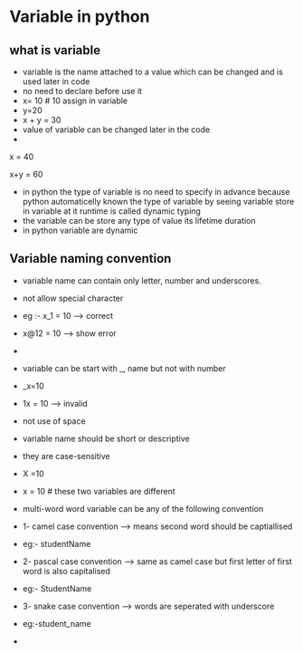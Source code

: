 # Variable in python 
## what is variable 
- variable is the name attached to a value which can be changed and is used later in code
- no need to declare before use it
- x= 10 # 10 assign in variable 
- y=20
- x + y = 30
- value of variable can be changed later in the code
-
x = 40

  x+y = 60
- in  python the type of variable is no need to specify in advance because python automaticelly known the type of variable by seeing variable store in variable at it runtime is called dynamic typing  
- the variable can be store any type of value its lifetime duration
- in python variable are dynamic


## Variable  naming convention
- variable name can contain only letter, number and underscores.
- not allow special character
- eg :- x_1 = 10 --> correct
- x@12 = 10 --> show error
- 
- variable can be start with _, name but not with number
- _x=10
- 1x = 10 --> invalid 

- not use of space
- variable name should be short or descriptive
- they are case-sensitive
- X =10
- x = 10  # these two variables are different
- multi-word word variable can be any of the following convention
- 1- camel case convention --> means second word should be captiallised
- eg:- studentName
- 2- pascal case convention --> same as camel case but first letter of first word is also capitalised
- eg:- StudentName
- 3- snake case convention --> words are seperated with underscore
- eg:-student_name
- 
